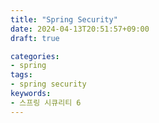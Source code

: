 ```yaml
---
title: "Spring Security"
date: 2024-04-13T20:51:57+09:00
draft: true

categories:
- spring
tags:
- spring security
keywords:
- 스프링 시큐리티 6
---
```


